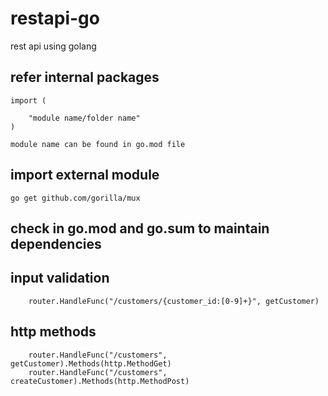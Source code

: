 # restapi-go
rest api using golang


## refer internal packages
```
import (

    "module name/folder name"
)

module name can be found in go.mod file
```

## import external module
```
go get github.com/gorilla/mux
```
## check in go.mod and go.sum to maintain dependencies


## input validation
```
	router.HandleFunc("/customers/{customer_id:[0-9]+}", getCustomer)

```

## http methods
```
    router.HandleFunc("/customers", getCustomer).Methods(http.MethodGet)
	router.HandleFunc("/customers", createCustomer).Methods(http.MethodPost)
```